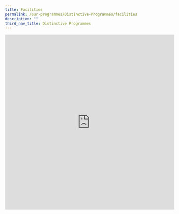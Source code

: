 ```yaml
---
title: Facilities
permalink: /our-programmes/Distinctive-Programmes/facilities
description: ""
third_nav_title: Distinctive Programmes
---
```

<iframe allowfullscreen="true" height="569" width="550" frameborder="0" src="https://docs.google.com/presentation/d/e/2PACX-1vTF42XEEJ1pKw6HTcHNyCgNT6d98lqffj0Rc80RuAJc0qmyON_0QXBwrPPseRT-DqUxZjz2TZxFuasT/embed?start=true&amp;loop=true&amp;delayms=3000"></iframe>